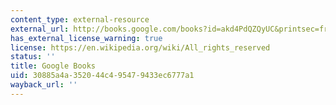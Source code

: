```yaml
---
content_type: external-resource
external_url: http://books.google.com/books?id=akd4PdQZQyUC&printsec=frontcover
has_external_license_warning: true
license: https://en.wikipedia.org/wiki/All_rights_reserved
status: ''
title: Google Books
uid: 30885a4a-3520-44c4-9547-9433ec6777a1
wayback_url: ''
---
```

